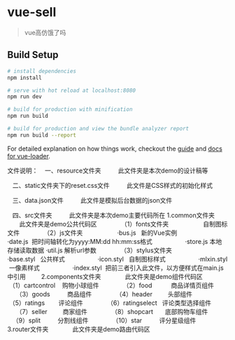 # vue-sell

> vue高仿饿了吗

## Build Setup

``` bash
# install dependencies
npm install

# serve with hot reload at localhost:8080
npm run dev

# build for production with minification
npm run build

# build for production and view the bundle analyzer report
npm run build --report
```

For detailed explanation on how things work, checkout the [guide](http://vuejs-templates.github.io/webpack/) and [docs for vue-loader](http://vuejs.github.io/vue-loader).


文件说明：
    一、resource文件夹
          此文件夹是本次demo的设计稿等
          
    二、static文件夹下的reset.css文件
          此文件是CSS样式的初始化样式
          
    三、data.json文件
          此文件是模拟后台数据的json文件
          
    四、src文件夹
          此文件夹是本次demo主要代码所在
          1.common文件夹
              此文件夹是demo公共代码区
              （1）fonts文件夹
                    自制图标文件
              （2）js文件夹
                    ·bus.js      新的Vue实例
                    ·date.js     把时间轴转化为yyyy:MM:dd hh:mm:ss格式
                    ·store.js    本地存储读取数据
                    ·util.js     解析url参数
              （3）stylus文件夹
                    ·base.styl   公共样式
                    ·icon.styl   自制图标样式
                    ·mlxin.styl  一像素样式
                    ·index.styl  把前三者引入此文件，以方便样式在main.js中引用
          2.components文件夹
              此文件夹是demo组件代码区
              （1）cartcontrol    购物小球组件
              （2）food           商品详情页组件
              （3）goods          商品组件
              （4）header         头部组件
              （5）ratings        评论组件
              （6）ratingselect   评论类型选择组件
              （7）seller         商家组件
              （8）shopcart       底部购物车组件
              （9）split          分割线组件
              （10）star          评分星级组件
          3.router文件夹
              此文件夹是demo路由代码区
